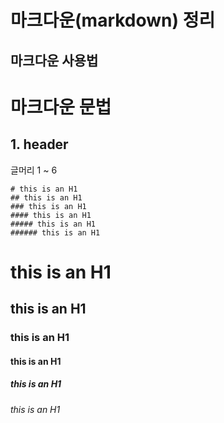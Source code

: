 마크다운(markdown) 정리
=============


마크다운 사용법
---------------



# 마크다운 문법

## 1. header

글머리 1 ~ 6


```
# this is an H1
## this is an H1
### this is an H1
#### this is an H1
##### this is an H1
###### this is an H1
```
# this is an H1
## this is an H1
### this is an H1
#### this is an H1
##### this is an H1
###### this is an H1
